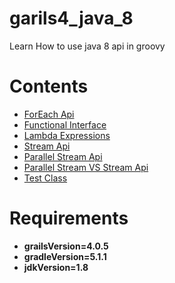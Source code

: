 # garils4_java_8

Learn How to use java 8 api in groovy

# Contents
<ul>
<li><a href="https://github.com/dhirajbadu/grails4_java_8/blob/main/grails-app/services/java_8/ForEachApiService.groovy">ForEach Api</a></li>
<li><a href="https://github.com/dhirajbadu/grails4_java_8/blob/main/grails-app/services/java_8/FunctionalInterfaceApiService.groovy">Functional Interface</a></li>
<li><a href="https://github.com/dhirajbadu/grails4_java_8/blob/main/grails-app/services/java_8/LambdaExpressionsApiService.groovy">Lambda Expressions</a></li>
<li><a href="https://github.com/dhirajbadu/grails4_java_8/blob/main/grails-app/services/java_8/StreamApiService.groovy">Stream Api</a></li>
<li><a href="https://github.com/dhirajbadu/grails4_java_8/blob/main/grails-app/services/java_8/ParallelStreamApiService.groovy">Parallel Stream Api</a></li>
<li><a href="https://github.com/dhirajbadu/grails4_java_8/blob/main/grails-app/services/java_8/ParallelStreamVSStreamApiService.groovy">Parallel Stream VS Stream Api</a></li>
<li><a href="https://github.com/dhirajbadu/garils4_java_8/tree/main/src/test/groovy/java_8">Test Class</a></li>
</ul>

# Requirements
<ul>
<li><b>grailsVersion=4.0.5</b></li>
<li><b>gradleVersion=5.1.1</b></li>
<li><b>jdkVersion=1.8</b></li>
</ul>


